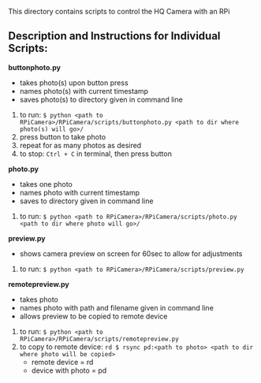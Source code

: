This directory contains scripts to control the HQ Camera with an RPi

## Description and Instructions for Individual Scripts:

**buttonphoto.py**
- takes photo(s) upon button press
- names photo(s) with current timestamp
- saves photo(s) to directory given in command line
1. to run: `$ python <path to RPiCamera>/RPiCamera/scripts/buttonphoto.py <path to dir where photo(s) will go>/`
2. press button to take photo
3. repeat for as many photos as desired
4. to stop: `Ctrl + C` in terminal, then press button

**photo.py**
- takes one photo
- names photo with current timestamp
- saves to directory given in command line
1. to run: `$ python <path to RPiCamera>/RPiCamera/scripts/photo.py <path to dir where photo will go>/`

**preview.py**
- shows camera preview on screen for 60sec to allow for adjustments
1. to run: `$ python <path to RPiCamera>/RPiCamera/scripts/preview.py`

**remotepreview.py**
- takes photo
- names photo with path and filename given in command line
- allows preview to be copied to remote device
1. to run: `$ python <path to RPiCamera>/RPiCamera/scripts/remotepreview.py`
2. to copy to remote device: `rd $ rsync pd:<path to photo> <path to dir where photo will be copied>`
    - remote device = rd
    - device with photo = pd